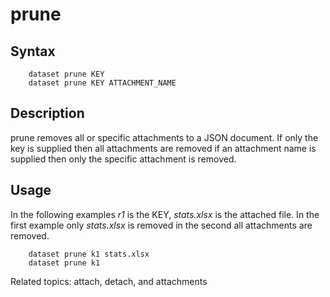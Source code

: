
# prune

## Syntax

```
    dataset prune KEY
    dataset prune KEY ATTACHMENT_NAME
```

## Description

prune removes all or specific attachments to a JSON document. If only
the key is supplied then all attachments are removed if an attachment
name is supplied then only the specific attachment is removed.

## Usage

In the following examples _r1_ is the KEY, *stats.xlsx* is the 
attached file. In the first example only *stats.xlsx* is removed in
the second all attachments are removed.


```shell
    dataset prune k1 stats.xlsx
    dataset prune k1
```

Related topics: attach, detach, and attachments

